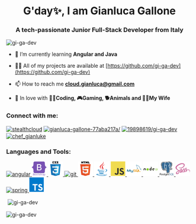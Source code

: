 <h1 align="center">G'day✨, I am Gianluca Gallone</h1>
<h3 align="center">A tech-passionate Junior Full-Stack Developer from Italy</h3>

<p align="left"> <img src="https://komarev.com/ghpvc/?username=gi-ga-dev&label=Profile%20views&color=ffc21a&style=flat" alt="gi-ga-dev" /> </p>

- 🌱 I’m currently learning **Angular and Java**

- 👨‍💻 All of my projects are available at [https://github.com/gi-ga-dev](https://github.com/gi-ga-dev)

- 📫 How to reach me **cloud.gianluca@gmail.com**

- 💖 In love with **👨‍💻Coding, 🎮Gaming, 🐕Animals and 🦸‍♀️My Wife**

<h3 align="left">Connect with me:</h3>
<p align="left">
<a href="https://codepen.io/stealthcloud" target="blank"><img align="center" src="https://raw.githubusercontent.com/rahuldkjain/github-profile-readme-generator/master/src/images/icons/Social/codepen.svg" alt="stealthcloud" height="30" width="40" /></a>
<a href="https://linkedin.com/in/gianluca-gallone-77aba217a/" target="blank"><img align="center" src="https://raw.githubusercontent.com/rahuldkjain/github-profile-readme-generator/master/src/images/icons/Social/linked-in-alt.svg" alt="gianluca-gallone-77aba217a/" height="30" width="40" /></a>
<a href="https://stackoverflow.com/users/19898619/gi-ga-dev" target="blank"><img align="center" src="https://raw.githubusercontent.com/rahuldkjain/github-profile-readme-generator/master/src/images/icons/Social/stack-overflow.svg" alt="19898619/gi-ga-dev" height="30" width="40" /></a>
<a href="https://www.codechef.com/users/chef_gianluke" target="blank"><img align="center" src="https://cdn.jsdelivr.net/npm/simple-icons@3.1.0/icons/codechef.svg" alt="chef_gianluke" height="30" width="40" /></a>
</p>

<h3 align="left">Languages and Tools:</h3>
<p align="left"> <a href="https://angular.io" target="_blank" rel="noreferrer"> <img src="https://angular.io/assets/images/logos/angular/angular.svg" alt="angular" width="40" height="40"/> </a> <a href="https://getbootstrap.com" target="_blank" rel="noreferrer"> <img src="https://raw.githubusercontent.com/devicons/devicon/master/icons/bootstrap/bootstrap-plain-wordmark.svg" alt="bootstrap" width="40" height="40"/> </a> <a href="https://www.w3schools.com/css/" target="_blank" rel="noreferrer"> <img src="https://raw.githubusercontent.com/devicons/devicon/master/icons/css3/css3-original-wordmark.svg" alt="css3" width="40" height="40"/> </a> <a href="https://git-scm.com/" target="_blank" rel="noreferrer"> <img src="https://www.vectorlogo.zone/logos/git-scm/git-scm-icon.svg" alt="git" width="40" height="40"/> </a> <a href="https://www.w3.org/html/" target="_blank" rel="noreferrer"> <img src="https://raw.githubusercontent.com/devicons/devicon/master/icons/html5/html5-original-wordmark.svg" alt="html5" width="40" height="40"/> </a> <a href="https://www.java.com" target="_blank" rel="noreferrer"> <img src="https://raw.githubusercontent.com/devicons/devicon/master/icons/java/java-original.svg" alt="java" width="40" height="40"/> </a> <a href="https://developer.mozilla.org/en-US/docs/Web/JavaScript" target="_blank" rel="noreferrer"> <img src="https://raw.githubusercontent.com/devicons/devicon/master/icons/javascript/javascript-original.svg" alt="javascript" width="40" height="40"/> </a> <a href="https://www.mysql.com/" target="_blank" rel="noreferrer"> <img src="https://raw.githubusercontent.com/devicons/devicon/master/icons/mysql/mysql-original-wordmark.svg" alt="mysql" width="40" height="40"/> </a> <a href="https://nodejs.org" target="_blank" rel="noreferrer"> <img src="https://raw.githubusercontent.com/devicons/devicon/master/icons/nodejs/nodejs-original-wordmark.svg" alt="nodejs" width="40" height="40"/> </a> <a href="https://www.postgresql.org" target="_blank" rel="noreferrer"> <img src="https://raw.githubusercontent.com/devicons/devicon/master/icons/postgresql/postgresql-original-wordmark.svg" alt="postgresql" width="40" height="40"/> </a> <a href="https://sass-lang.com" target="_blank" rel="noreferrer"> <img src="https://raw.githubusercontent.com/devicons/devicon/master/icons/sass/sass-original.svg" alt="sass" width="40" height="40"/> </a> <a href="https://spring.io/" target="_blank" rel="noreferrer"> <img src="https://www.vectorlogo.zone/logos/springio/springio-icon.svg" alt="spring" width="40" height="40"/> </a> <a href="https://www.typescriptlang.org/" target="_blank" rel="noreferrer"> <img src="https://raw.githubusercontent.com/devicons/devicon/master/icons/typescript/typescript-original.svg" alt="typescript" width="40" height="40"/> </a> </p>

<p>&nbsp;<img align="center" src="https://github-readme-stats.vercel.app/api?username=gi-ga-dev&show_icons=true&theme=dark&locale=en" alt="gi-ga-dev" /></p>

<p><img align="center" src="https://github-readme-streak-stats.herokuapp.com/?user=gi-ga-dev&theme=dark" alt="gi-ga-dev" /></p>
